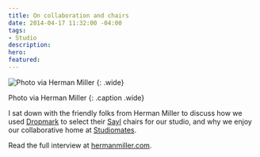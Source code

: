 ```yaml
---
title: On collaboration and chairs
date: 2014-04-17 11:32:00 -04:00
tags:
- Studio
description: 
hero: 
featured: 
---
```


![Photo via Herman Miller](/uploads/hermanmiller.jpg)
{: .wide}

Photo via Herman Miller
{: .caption .wide}

I sat down with the friendly folks from Herman Miller to discuss how we used [Dropmark](http://dropmark.com) to select their [Sayl](http://www.hermanmiller.com/products/seating/performance-work-chairs/sayl-chairs.html) chairs for our studio, and why we enjoy our collaborative home at [Studiomates](http://studiomates.com).

Read the full interview at [hermanmiller.com](http://www.hermanmiller.com/research/topics/all-topics/collaborative-spirit.html).
